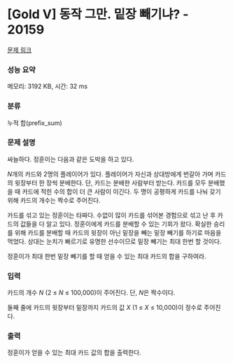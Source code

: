 # [Gold V] 동작 그만. 밑장 빼기냐? - 20159 

[문제 링크](https://www.acmicpc.net/problem/20159) 

### 성능 요약

메모리: 3192 KB, 시간: 32 ms

### 분류

누적 합(prefix_sum)

### 문제 설명

<p>싸늘하다. 정훈이는 다음과 같은 도박을 하고 있다.</p>

<p><em>N</em>개의 카드와 2명의 플레이어가 있다. 플레이어가 자신과 상대방에게 번갈아 가며 카드의 윗장부터 한 장씩 분배한다. 단, 카드는 분배한 사람부터 받는다. 카드를 모두 분배했을 때 카드에 적힌 수의 합이 더 큰 사람이 이긴다. 두 명이 공평하게 카드를 나눠 갖기 위해 카드의 개수는 짝수로 주어진다.</p>

<p>카드를 섞고 있는 정훈이는 타짜다. 수없이 많이 카드를 섞어본 경험으로 섞고 난 후 카드의 값들을 다 알고 있다. 정훈이에게 카드를 분배할 수 있는 기회가 왔다. 확실한 승리를 위해 카드를 분배할 때 카드의 윗장이 아닌 밑장을 빼는 밑장 빼기를 하기로 마음을 먹었다. 상대는 눈치가 빠르기로 유명한 선수이므로 밑장 빼기는 최대 한번 할 것이다.</p>

<p>정훈이가 최대 한번 밑장 빼기를 할 때 얻을 수 있는 최대 카드의 합을 구하여라.</p>

### 입력 

 <p>카드의 개수 <em>N</em> (2 ≤ <em>N</em> ≤ 100,000)이 주어진다. 단, <em>N</em>은 짝수이다.</p>

<p>둘째 줄에 카드의 윗장부터 밑장까지 카드의 값 <em>X</em> (1 ≤ <em>X</em> ≤ 10,000)이 정수로 주어진다.</p>

### 출력 

 <p>정훈이가 얻을 수 있는 최대 카드 값의 합을 출력한다.</p>

